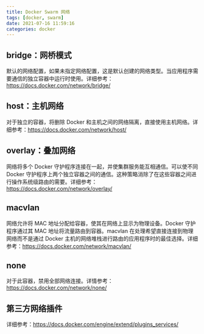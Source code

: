 ```yaml
---
title: Docker Swarm 网络
tags: [docker, swarm]
date: 2021-07-16 11:59:16
categories: docker
---
```


## bridge：网桥模式

默认的网络配置，如果未指定网络配置，这是默认创建的网络类型。当应用程序需要通信的独立容器中运行时使用。详细参考：https://docs.docker.com/network/bridge/

## host：主机网络

对于独立的容器，将删除 Docker 和主机之间的网络隔离，直接使用主机网络。详细参考：https://docs.docker.com/network/host/

## overlay：叠加网络

网络将多个 Docker 守护程序连接在一起，并使集群服务能互相通信。可以使不同 Docker 守护程序上两个独立容器之间的通信。这种策略消除了在这些容器之间进行操作系统级路由的需要。详细参考：https://docs.docker.com/network/overlay/

## macvlan

网络允许将 MAC 地址分配给容器，使其在网络上显示为物理设备。Docker 守护程序通过其 MAC 地址将流量路由到容器。macvlan 在处理希望直接连接到物理网络而不是通过 Docker 主机的网络堆栈进行路由的应用程序时的最佳选择。详细参考：https://docs.docker.com/network/macvlan/

## none

对于此容器，禁用全部网络连接。详情参考：https://docs.docker.com/network/none/

## 第三方网络插件

详细参考：https://docs.docker.com/engine/extend/plugins_services/
